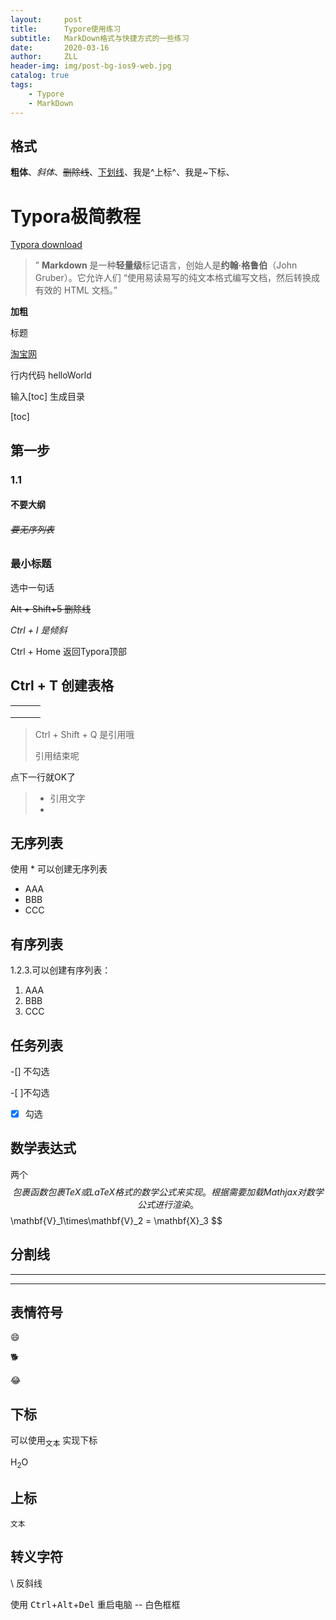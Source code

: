 ```yaml
---
layout:     post
title:      Typore使用练习
subtitle:   MarkDown格式与快捷方式的一些练习   
date:       2020-03-16
author:     ZLL
header-img: img/post-bg-ios9-web.jpg
catalog: true
tags:
    - Typore
    - MarkDown
---
```


## 格式

**粗体**、*斜体*、~~删除线~~、<u>下划线</u>、我是^上标^、我是~下标、

# Typora极简教程

[Typora download](https://link.jianshu.com?t=https%3A%2F%2Fpan.baidu.com%2Fs%2F1uIH8ZQE0p4TYbOhgzmwOOQ)

> ” **Markdown** 是一种**轻量级**标记语言，创始人是**约翰·格鲁伯**（John Gruber）。它允许人们 “使用易读易写的纯文本格式编写文档，然后转换成有效的 HTML 文档。”

**加粗**

标题

[淘宝网](www.taobao.com)

行内代码 helloWorld

输入[toc] 生成目录

[toc]


## 第一步

### 1.1

#### 不要大纲

###### ~~要无序列表~~

### 最小标题

选中一句话

~~Alt + Shift+5 删除线~~

*Ctrl + I 是倾斜*

Ctrl + Home 返回Typora顶部

## Ctrl + T 创建表格

|      |      |      |
| ---- | ---- | ---- |
|      |      |      |
|      |      |      |
|      |      |      |

> Ctrl + Shift + Q 是引用哦
>
> 引用结束呢

点下一行就OK了

> + 引用文字
> + 

## 无序列表

使用 * 可以创建无序列表

* AAA
* BBB
* CCC

## 有序列表

1.2.3.可以创建有序列表：

1. AAA
2. BBB
3. CCC

## 任务列表

-[] 不勾选

-[ ]不勾选

-[x] 勾选

## 数学表达式

两个$$ 包裹函数包裹 TeX 或 LaTeX 格式的数学公式来实现。根据需要加载 Mathjax 对数学公式进行渲染。
$$
\mathbf{V}_1\times\mathbf{V}_2 = \mathbf{X}_3
$$

## 分割线

***

---

## 表情符号

:smile:

:dog2:

:joy:

## 下标

可以使用<sub>文本</sub> 实现下标

H<sub>2</sub>O

## 上标

<sup>文本</sup>

## 转义字符

\	反斜线

使用 <kbd>Ctrl</kbd>+<kbd>Alt</kbd>+<kbd>Del</kbd> 重启电脑 <kbd> </kbd> -- 白色框框
